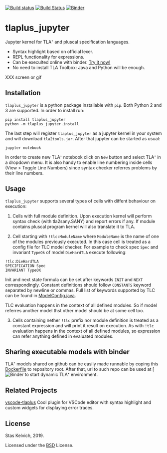 [![Build status](https://ci.appveyor.com/api/projects/status/myh95n5j0j0pr04j/branch/master?svg=true)](https://ci.appveyor.com/project/kelvich/tlaplus-jupyter/branch/master)
[![Build Status](https://travis-ci.org/kelvich/tlaplus_jupyter.svg?branch=master)](https://travis-ci.org/kelvich/tlaplus_jupyter)
[![Binder](https://mybinder.org/badge_logo.svg)](https://mybinder.org/v2/gh/kelvich/tlaplus_jupyter/master)

# tlaplus_jupyter

Jupyter kernel for TLA⁺ and pluscal specification languages.
* Syntax highlight based on official lexer.
* REPL functionality for expressions.
* Can be execulted online with binder. [Try it now!](https://mybinder.org/v2/gh/kelvich/tlaplus_jupyter/master)
* No need to install TLA Toolbox: Java and Python will be enough.

XXX screen or gif

## Installation

`tlaplus_jupyter` is a python package installable with `pip`. Both Python 2 and 3 are supported. In order to install run:

```
pip install tlaplus_jupyter
python -m tlaplus_jupyter.install
```

The last step will register `tlaplus_jupyter` as a jupyter kernel in your system and will download `tla2tools.jar`. After that jupyter can be started as usual:

```
jupyter notebook
```

In order to create new TLA⁺ notebook click on `New` button and select TLA⁺ in a dropdown menu. It is also handy to enable line numbering inside cells (View > Toggle Line Numbers) since syntax checker referres problems by their line numbers.

## Usage

`tlaplus_jupyter` supports several types of cells with diffent behaviour on execution:

1. Cells with full module definition. Upon execution kernel will perform syntax check (with tla2sany.SANY) and report errors if any. If module contains pluscal program kernel will also translate it to TLA.

2. Cell starting with `!tlc:ModuleName` where `ModuleName` is the name of one of the modules previously executed. In this case cell is treated as a config file for TLC model checker. For example to check spec `Spec` and invariant `TypeOk` of model `DieHardTLA` execute following:
```
!tlc:DieHardTLA
SPECIFICATION Spec
INVARIANT TypeOK
```
Init and next state formula can be set after keywords `INIT` and `NEXT` correspondingly. Constant definitions should follow `CONSTANTS` keyword separated by newline or commas. Full list of keywords supported by TLC can be found in [ModelConfig.java](https://github.com/tlaplus/tlaplus/tlatools/src/tlc2/tool/impl/ModelConfig.java).

TLC evaluation happens in the context of all defined modules. So if model referres another model thst other model should be at some cell too.

3. Cells containing nether `!tlc` prefix nor module definition is treated as a constant expression and will print it result on execution. As with `!tlc` evaluation happens in the context of all defined modules, so expression can refer anything defined in evaluated modules.

## Sharing executable models with binder

TLA⁺ models shared on github can be easily made runnable by coping this [Dockerfile](Dockerfile) to repository root. After that, url to such repo can be used at [![Binder](https://mybinder.org) to start dynamic TLA⁺ environment.

## Related Projects

[vscode-tlaplus](https://github.com/alygin/vscode-tlaplus) Cool plugin for VSCode editor with syntax highlight and custom widgets for displaying error traces.

## License

Stas Kelvich, 2019.

Licensed under the [BSD](LICENSE) License.



